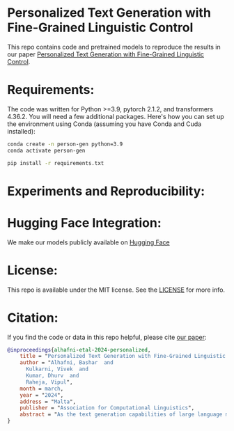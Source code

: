 # Personalized Text Generation with Fine-Grained Linguistic Control

This repo contains code and pretrained models to reproduce the results in our paper [Personalized Text Generation with Fine-Grained Linguistic Control]().

# Requirements:
The code was written for Python >=3.9, pytorch 2.1.2, and transformers 4.36.2. You will need a few additional packages. Here's how you can set up the environment using Conda (assuming you have Conda and Cuda installed):

```bash
conda create -n person-gen python=3.9
conda activate person-gen

pip install -r requirements.txt
```

# Experiments and Reproducibility:


# Hugging Face Integration:
We make our models publicly available on [Hugging Face]()


# License:
This repo is available under the MIT license. See the [LICENSE](LICENSE) for more info.


# Citation:
If you find the code or data in this repo helpful, please cite [our paper]():

```bibtex
@inproceedings{alhafni-etal-2024-personalized,
    title = "Personalized Text Generation with Fine-Grained Linguistic Control",
    author = "Alhafni, Bashar  and
      Kulkarni, Vivek  and
      Kumar, Dhurv  and
      Raheja, Vipul",
    month = march,
    year = "2024",
    address = "Malta",
    publisher = "Association for Computational Linguistics",
    abstract = "As the text generation capabilities of large language models become increasingly prominent, recent studies have focused on controlling particular aspects of the generated text to make it more personalized. However, most research on controllable text generation focuses on controlling the content or modeling specific high-level/coarse-grained attributes that reflect authors’ writing styles, such as formality, domain, or sentiment. In this paper, we focus on controlling fine-grained attributes spanning multiple linguistic dimensions, such as lexical and syntactic attributes. We introduce a novel benchmark to train generative models and evaluate their ability to generate personalized text based on multiple fine-grained linguistic attributes. We systematically investigate the performance of various large language models on our benchmark and draw insights from the factors that impact their performance. We make our code, data, and pretrained models publicly available.",
}
